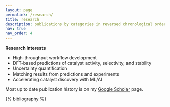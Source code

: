 ```yaml
---
layout: page
permalink: /research/
title: research
description: publications by categories in reversed chronological order. generated by jekyll-scholar.
nav: true
nav_order: 4
---
```



<div>
    <b>Research Interests</b>
    <ul>
        <li>High-throughput workflow development </li>
        <li>DFT-based predictions of catalyst activity, selectivity, and stability</li>
        <li>Uncertainty quantification </li>
        <li>Matching results from predictions and experiments</li>
        <li>Accelerating catalyst discovery with ML/AI</li>
    </ul>
</div>


Most up to date publication history is on my [Google Scholar](https://scholar.google.com/citations?user=rWej_2AAAAAJ&hl=en) page. 

<div class="publications">

{% bibliography %}

</div>
